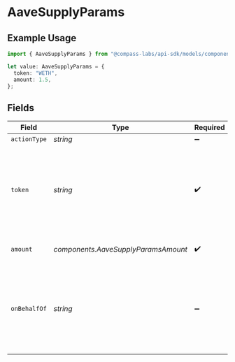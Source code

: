 # AaveSupplyParams

## Example Usage

```typescript
import { AaveSupplyParams } from "@compass-labs/api-sdk/models/components";

let value: AaveSupplyParams = {
  token: "WETH",
  amount: 1.5,
};
```

## Fields

| Field                                                                                              | Type                                                                                               | Required                                                                                           | Description                                                                                        | Example                                                                                            |
| -------------------------------------------------------------------------------------------------- | -------------------------------------------------------------------------------------------------- | -------------------------------------------------------------------------------------------------- | -------------------------------------------------------------------------------------------------- | -------------------------------------------------------------------------------------------------- |
| `actionType`                                                                                       | *string*                                                                                           | :heavy_minus_sign:                                                                                 | N/A                                                                                                |                                                                                                    |
| `token`                                                                                            | *string*                                                                                           | :heavy_check_mark:                                                                                 | The symbol or address of the underlying asset to supply as collateral. You can borrow against it.. | WETH                                                                                               |
| `amount`                                                                                           | *components.AaveSupplyParamsAmount*                                                                | :heavy_check_mark:                                                                                 | The amount of the asset to supply                                                                  | 1.5                                                                                                |
| `onBehalfOf`                                                                                       | *string*                                                                                           | :heavy_minus_sign:                                                                                 | The address on behalf of whom the supply is made. Defaults to the transaction sender.              |                                                                                                    |